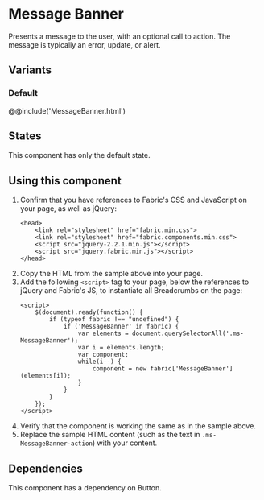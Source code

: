 # Message Banner
Presents a message to the user, with an optional call to action. The message is typically an error, update, or alert.

## Variants

### Default
@@include('MessageBanner.html')

## States
This component has only the default state.

## Using this component
1. Confirm that you have references to Fabric's CSS and JavaScript on your page, as well as jQuery:
    ```
    <head>
        <link rel="stylesheet" href="fabric.min.css">
        <link rel="stylesheet" href="fabric.components.min.css">
        <script src="jquery-2.2.1.min.js"></script>
        <script src="jquery.fabric.min.js"></script>
    </head>
    ```
2. Copy the HTML from the sample above into your page.
3. Add the following `<script>` tag to your page, below the references to jQuery and Fabric's JS, to instantiate all Breadcrumbs on the page:
    ```
    <script>
        $(document).ready(function() {
            if (typeof fabric !== "undefined") {
                if ('MessageBanner' in fabric) {
                    var elements = document.querySelectorAll('.ms-MessageBanner');
                    var i = elements.length;
                    var component;
                    while(i--) {
                        component = new fabric['MessageBanner'](elements[i]);
                    }
                }
            }
        });
    </script>
    ```
4. Verify that the component is working the same as in the sample above.
5. Replace the sample HTML content (such as the text in `.ms-MessageBanner-action`) with your content.

## Dependencies
This component has a dependency on Button.

